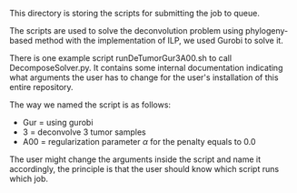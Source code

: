 This directory is storing the scripts for submitting the job to queue.

The scripts are used to solve the deconvolution problem using phylogeny-based method with the implementation of ILP, we used Gurobi to solve it.

There is one example script runDeTumorGur3A00.sh to call DecomposeSolver.py. It contains some internal documentation indicating what arguments the user has to change for the user's installation of this entire repository.

The way we named the script is as follows:
- Gur = using gurobi
- 3 = deconvolve 3 tumor samples
- A00 = regularization parameter $\alpha$ for the penalty equals to 0.0

The user might change the arguments inside the script and name it accordingly, the principle is that the user should know which script runs which job.
